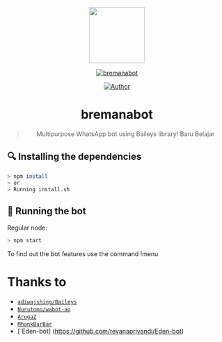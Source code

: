 <div align="center">
<img src="https://media.giphy.com/media/4dM1U76aAQ3dbE6bc3/giphy.gif" width="128" height="128"/>

<p align="center">
<a href="#"><img title="bremanabot" src="https://img.shields.io/badge/bremana BOT-green?colorA=%23ff0000&colorB=%23017e40&style=for-the-badge"></a>

</p>
<p align="center">
<a href="https://github.com/ekabremana32rikka/Rikka_xm"><img title="Author" src="https://img.shields.io/badge/Author-Bremana.svg?style=for-the-badge&logo=github"></a>


# bremanabot

> Multipurpose WhatsApp bot using Baileys library!
> Baru Belajar
>

</div>


## 🔍 Installing the dependencies
```bash
> npm install
> or
> Running install.sh
```

## 🚀 Running the bot
Regular node:
```bash
> npm start
```
To find out the bot features use the command !menu


# Thanks to
* [`adiwajshing/Baileys`](https://github.com/adiwajshing/Baileys)
* [`Nurutomo/wabot-aq`](https://github.com/Nurutomo/wabot-aq)
* [`ArugaZ`](https://github.com/ArugaZ)
* [`MhankBarBar`](https://github.com/MhankBarBar)
* [`Eden-bot] (https://github.com/revanapriyandi/Eden-bot)


